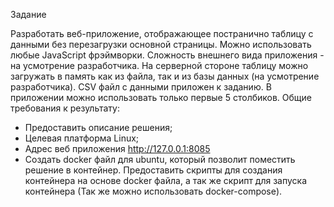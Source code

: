 Задание

Разработать веб-приложение, отображающее постранично таблицу с данными без
перезагрузки основной страницы.
Можно использовать любые JavaScript фрэймворки. Сложность внешнего вида
приложения - на усмотрение разработчика. На серверной стороне таблицу можно загружать в память как из файла, так и из базы данных (на усмотрение разработчика).
CSV файл с данными приложен к заданию. В приложении можно использовать только первые 5 столбиков.
Общие требования к результату:
- Предоставить описание решения;
- Целевая платформа Linux;
- Адрес веб приложения http://127.0.0.1:8085
- Создать docker файл для ubuntu, который позволит поместить решение в
контейнер. Предоставить скрипты для создания контейнера на основе docker
файла, а так же скрипт для запуска контейнера (Так же можно использовать
docker-compose).
